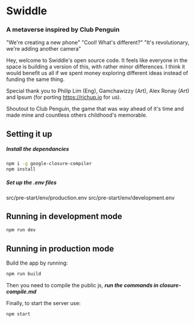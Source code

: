 # Swiddle
### A metaverse inspired by Club Penguin

"We're creating a new phone"
"Cool! What's different?"
"It's revolutionary, we're adding another camera"

Hey, welcome to Swiddle's open source code. It feels like everyone in the space is building a version of this, with rather minor differences. I think it would benefit us all if we spent money exploring different ideas instead of funding the same thing. 

Special thank you to Philip Lim (Eng), Gamchawizzy (Art), Alex Ronay (Art) and Ipsum (for porting https://richup.io for us).

Shoutout to Club Penguin, the game that was way ahead of it's time and made mine and countless others childhood's memorable.



## Setting it up


##### Install the dependancies
```bash
npm i -g google-closure-compiler
npm install

```
##### Set up the .env files
src/pre-start/env/production.env
src/pre-start/env/development.env


## Running in development mode
```bash
npm run dev
```

## Running in production mode
Build the app by running:

```bash
npm run build
```

Then you need to compile the public js, ***run the commands in closure-compile.md***

Finally, to start the server use:

```bash
npm start
```
